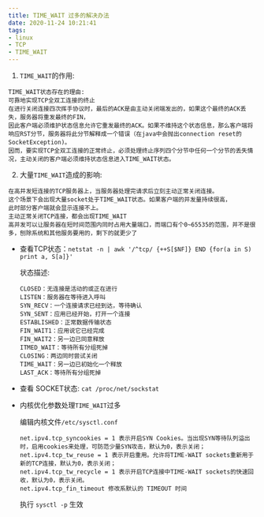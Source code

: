 ```yaml
---
title: TIME_WAIT 过多的解决办法
date: 2020-11-24 10:21:41
tags: 
- linux
- TCP
- TIME_WAIT
---
```


1.  `TIME_WAIT`的作用:

   ```
   TIME_WAIT状态存在的理由:
   可靠地实现TCP全双工连接的终止
   在进行关闭连接四次挥手协议时，最后的ACK是由主动关闭端发出的，如果这个最终的ACK丢失，服务器将重发最终的FIN，
   因此客户端必须维护状态信息允许它重发最终的ACK。如果不维持这个状态信息，那么客户端将响应RST分节，服务器将此分节解释成一个错误（在java中会抛出connection reset的SocketException)。
   因而，要实现TCP全双工连接的正常终止，必须处理终止序列四个分节中任何一个分节的丢失情况，主动关闭的客户端必须维持状态信息进入TIME_WAIT状态。
   
   ```

2.  大量`TIME_WAIT`造成的影响:

   ```
   在高并发短连接的TCP服务器上，当服务器处理完请求后立刻主动正常关闭连接。
   这个场景下会出现大量socket处于TIME_WAIT状态。如果客户端的并发量持续很高，
   此时部分客户端就会显示连接不上。
   主动正常关闭TCP连接，都会出现TIME_WAIT
   高并发可以让服务器在短时间范围内同时占用大量端口，而端口有个0~65535的范围，并不是很多，刨除系统和其他服务要用的，剩下的就更少了
   ```

- 查看TCP状态：`netstat -n | awk '/^tcp/ {++S[$NF]} END {for(a in S) print a, S[a]}'`

  <!--more-->

  状态描述:

  ```
  CLOSED：无连接是活动的或正在进行
  LISTEN：服务器在等待进入呼叫
  SYN_RECV：一个连接请求已经到达，等待确认
  SYN_SENT：应用已经开始，打开一个连接
  ESTABLISHED：正常数据传输状态
  FIN_WAIT1：应用说它已经完成
  FIN_WAIT2：另一边已同意释放
  ITMED_WAIT：等待所有分组死掉
  CLOSING：两边同时尝试关闭
  TIME_WAIT：另一边已初始化一个释放
  LAST_ACK：等待所有分组死掉
  ```

- 查看 SOCKET状态: `cat /proc/net/sockstat`

- 内核优化参数处理`TIME_WAIT`过多

  编辑内核文件`/etc/sysctl.conf`

  ```
  net.ipv4.tcp_syncookies = 1 表示开启SYN Cookies。当出现SYN等待队列溢出时，启用cookies来处理，可防范少量SYN攻击，默认为0，表示关闭；
  net.ipv4.tcp_tw_reuse = 1 表示开启重用。允许将TIME-WAIT sockets重新用于新的TCP连接，默认为0，表示关闭；
  net.ipv4.tcp_tw_recycle = 1 表示开启TCP连接中TIME-WAIT sockets的快速回收，默认为0，表示关闭。
  net.ipv4.tcp_fin_timeout 修改系默认的 TIMEOUT 时间
  ```

  执行 `sysctl -p` 生效

